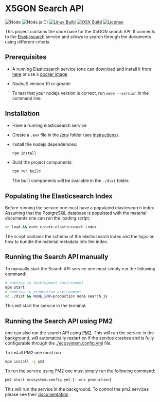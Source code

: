 # X5GON Search API

![Node][programming-language]
![Node.js CI][github-action]
[![Linux Build][linux-build]][linux-build-status]
[![OSX Build][osx-build]][osx-build-status]
[![License][license]][license-link]

This project contains the code base for the X5GON search API. It connects to the [Elasticsearch][elasticsearch]
service and allows to search through the documents using different criteria.


## Prerequisites
- A running Elasticsearch service (one can download and install it from [here][elasticsearch-download] 
  or use a [docker image][elasticsearch-docker]
- NodeJS version 10 or greater

  To test that your nodejs version is correct, run `node --version` in the command line.


## Installation

- Have a running elasticsearch service

- Create a `.env` file in the [/env](./env) folder (see [instructions](./env)).

- Install the nodejs dependencies:

    ```bash
    npm install
    ```
    
- Build the project components:
    
    ```bash
    npm run build
    ```
    
  The built components will be available in the `./dist` folder.


## Populating the Elasticsearch Index

Before running the service one must have a populated elasticsearch index. Assuming that the PostgreSQL 
database is populated with the material documents one can run the loading script:

```bash
cd load && node create-elasticsearch-index
```

The script contains the schema of the elasticsearch index and the logic on how to bundle the material
metadata into the index.


## Running the Search API manually

To manually start the Search API service one must simply run the following command:

```bash
# running in development environment
npm start
# running in production environment
cd ./dist && NODE_ENV=production node search.js
```

This will start the service in the terminal.

## Running the Search API using PM2

one can also run the search API using [PM2](https://pm2.keymetrics.io/). This will run the service
in the background, will automatically restart on if the service crashes and is fully configurable 
through the [./ecosystem.config.yml](./ecosystem.config.yml) file.

To install PM2 one must run

```bash
npm install -g pm2
```

To run the service using PM2 one must simply run the following command:

```bash
pm2 start ecosystem.config.yml [--env production]
```

This will run the service in the background. To control the pm2 services please see
their [documentation](https://pm2.keymetrics.io/docs/usage/quick-start/).



[programming-language]: https://img.shields.io/badge/node-%3E%3D%2010.0.0-green.svg
[github-action]: https://github.com/X5GON/search-api/workflows/Node.js%20CI/badge.svg
[linux-build]: https://img.shields.io/travis/X5GON/search-api/master.svg?label=linux
[linux-build-status]: https://travis-ci.org/X5GON/search-api
[osx-build]: https://img.shields.io/travis/X5GON/search-api/master.svg?label=mac
[osx-build-status]: https://travis-ci.org/X5GON/search-api
[license]: https://img.shields.io/badge/License-BSD%202--Clause-green.svg
[license-link]: https://opensource.org/licenses/BSD-2-Clause

[elasticsearch]: https://www.elastic.co/guide/en/elasticsearch/reference/current/index.html
[elasticsearch-download]: https://www.elastic.co/downloads/elasticsearch
[elasticsearch-docker]: https://hub.docker.com/_/elasticsearch

